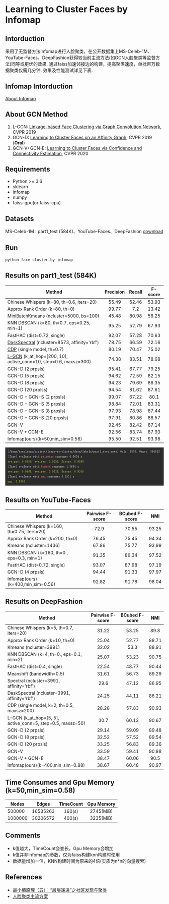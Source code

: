 # Learning to Cluster Faces by Infomap

## Intorduction
采用了无监督方法infomap进行人脸聚类，在公开数据集上MS-Celeb-1M、YouTube-Faces、DeepFashion获得较当前主流方法(如GCN人脸聚类等监督方法)同等或更优的效果.
通过faiss加速邻接边的构建，提高聚类速度，单批百万数据聚类仅需几分钟. 效果及性能测试详见下表.

## Infomap Intorduction
[About Infomap](https://www.mapequation.org/publications.html#Rosvall-Axelsson-Bergstrom-2009-Map-equation)

## About GCN Method
1. L-GCN: [Linkage-based Face Clustering via Graph Convolution Network](https://arxiv.org/abs/1903.11306), CVPR 2019
2. GCN-D: [Learning to Cluster Faces on an Affinity Graph](https://arxiv.org/abs/1904.02749), CVPR 2019 (**Oral**)
3. GCN-V+GCN-E: [Learning to Cluster Faces via Confidence and Connectivity Estimation](https://arxiv.org/abs/2004.00445), CVPR 2020

## Requirements
* Python >= 3.6
* sklearn
* infomap
* numpy
* faiss-gpu(or faiss-cpu)

## Datasets
MS-Celeb-1M : part1_test (584K)、YouTube-Faces、DeepFashion
[download](https://github.com/yl-1993/learn-to-cluster/blob/master/DATASET.md)

## Run
```bash
python face-cluster-by-infomap
```

## Results on part1_test (584K)
| Method | Precision | Recall | F-score |
| ------ |:---------:|:------:|:-------:|
| Chinese Whispers (k=80, th=0.6, iters=20) | 55.49 | 52.46 | 53.93 |
| Approx Rank Order (k=80, th=0) | 99.77 | 7.2 | 13.42 |
| MiniBatchKmeans (ncluster=5000, bs=100) | 45.48 | 80.98 | 58.25 |
| KNN DBSCAN (k=80, th=0.7, eps=0.25, min=1) | 95.25 | 52.79 | 67.93 |
| FastHAC (dist=0.72, single) | 92.07 | 57.28 | 70.63 |
| [DaskSpectral](https://ml.dask.org/clustering.html#spectral-clustering) (ncluster=8573, affinity='rbf') | 78.75 | 66.59 | 72.16 |
| [CDP](https://github.com/XiaohangZhan/cdp) (single model, th=0.7)  | 80.19 | 70.47 | 75.02 |
| [L-GCN](https://github.com/yl-1993/learn-to-cluster/tree/master/lgcn) (k_at_hop=[200, 10], active_conn=10, step=0.6, maxsz=300)  | 74.38 | 83.51 | 78.68 |
| GCN-D (2 prpsls) | 95.41 | 67.77 | 79.25 |
| GCN-D (5 prpsls) | 94.62 | 72.59 | 82.15 |
| GCN-D (8 prpsls) | 94.23 | 79.69 | 86.35 |
| GCN-D (20 prplss) | 94.54 | 81.62 | 87.61 |
| GCN-D + GCN-S (2 prpsls) | 99.07 | 67.22 | 80.1 |
| GCN-D + GCN-S (5 prpsls) | 98.84 | 72.01 | 83.31 |
| GCN-D + GCN-S (8 prpsls) | 97.93 | 78.98 | 87.44 |
| GCN-D + GCN-S (20 prpsls) | 97.91 | 80.86 | 88.57 |
| GCN-V | 92.45 | 82.42 | 87.14 |
| GCN-V + GCN-E | 92.56 | 83.74 | 87.93 |
| Infomap(ours)(k=50,min_sim=0.58) | 95.50 | 92.51 | 93.98 |

![avatar](./image/evaluate.png)

## Results on YouTube-Faces

| Method | Pairwise F-score | BCubed F-score | NMI |
| ------ |:---------:|:------:|:-------:|
| Chinese Whispers (k=160, th=0.75, iters=20) | 72.9 | 70.55 | 93.25 |
| Approx Rank Order (k=200, th=0) | 76.45 | 75.45 | 94.34 |
| Kmeans (ncluster=1436) | 67.86 | 75.77 | 93.99 |
| KNN DBSCAN (k=160, th=0., eps=0.3, min=1) | 91.35 | 89.34 | 97.52 |
| FastHAC (dist=0.72, single) | 93.07 | 87.98 | 97.19 |
| GCN-D (4 prpsls) | 94.44 | 91.33 | 97.97 |
| Infomap(ours)(k=400,min_sim=0.56) | 92.82 | 91.78 | 98.04 |



## Results on DeepFashion

| Method | Pairwise F-score | BCubed F-score | NMI |
| ------ |:---------:|:------:|:-------:|
| Chinese Whispers (k=5, th=0.7, iters=20) | 31.22 | 53.25 | 89.8 |
| Approx Rank Order (k=10, th=0) | 25.04 | 52.77 | 88.71 |
| Kmeans (ncluster=3991) | 32.02 | 53.3 | 88.91 |
| KNN DBSCAN (k=4, th=0., eps=0.1, min=2) | 25.07 | 53.23 | 90.75 |
| FastHAC (dist=0.4, single) | 22.54 | 48.77 | 90.44 |
| Meanshift (bandwidth=0.5) | 31.61 | 56.73 | 89.29 |
| Spectral (ncluster=3991, affinity='rbf') | 29.6 | 47.12 | 86.95 |
| DaskSpectral (ncluster=3991, affinity='rbf') | 24.25 | 44.11 | 86.21 |
| CDP (single model, k=2, th=0.5, maxsz=200) | 28.28 | 57.83 | 90.93 |
| L-GCN (k_at_hop=[5, 5], active_conn=5, step=0.5, maxsz=50)  | 30.7 | 60.13 | 90.67 |
| GCN-D (2 prpsls) | 29.14 | 59.09 | 89.48 |
| GCN-D (8 prpsls) | 32.52 | 57.52 | 89.54 |
| GCN-D (20 prpsls) | 33.25 | 56.83 | 89.36 |
| GCN-V | 33.59 | 59.41 | 90.88 |
| GCN-V + GCN-E | 38.47 | 60.06 | 90.5 |
| Infomap(ours)(k=400,min_sim=0.88) | 38.67 | 60.48 | 90.97 |


## Time Consumes and Gpu Memory (k=50,min_sim=0.58)
| Nodes | Edges | TimeCount | Gpu Memory |
| ------ |:---------:|:---------:|:---------:|
| 500000 | 16535263 | 160(s) | 2745(MiB) |
| 1000000 | 30206572 | 400(s) | 3235(MiB) |

## Comments
* k值越大，TimeCount会变长，Gpu Memory会增加
* k值并非infomap的参数，仅为faiss构建knn构建时使用
* 数据量增加一倍，KNN构建时间为原来的4倍(实质为n*n的向量搜索)

## References
* [最小熵原理（五）：“层层递进”之社区发现与聚类](https://spaces.ac.cn/archives/7006)
* [人脸聚类主流方案](https://github.com/yl-1993/learn-to-cluster)